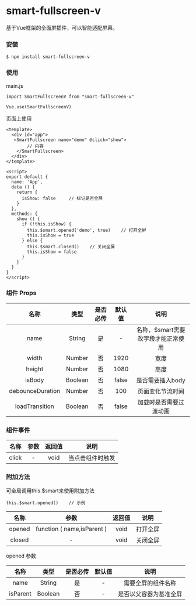 # smart-fullscreen-v

基于Vue框架的全面屏插件，可以智能适配屏幕。

### 安装

    $ npm install smart-fullscreen-v

### 使用

main.js

    import SmartFullscreenV from "smart-fullscreen-v"

    Vue.use(SmartFullscreenV)

页面上使用

    <template>
      <div id="app">
       <SmartFullscreen name="demo" @click="show">
            // 内容        
        </SmartFullscreen>
      </div>
    </template>
    
    <script>
    export default {
      name: 'App',
      data () {
        return {
          isShow: false     // 标记是否全屏
        }
      },
      methods: {
        show () {
          if (!this.isShow) {
            this.$smart.opened('demo', true)    // 打开全屏  
            this.isShow = true
          } else {
            this.$smart.closed()    // 关闭全屏
            this.isShow = false
          }
        }
      }
    }
    </script>

### 组件 Props

| **名称** | **类型** | **是否必传** | **默认值** | **说明** |
| :----: | :----: | :----: | :----:| :----: |
| name | String | 是 | - | 名称，$smart需要改字段才能正常使用 |
| width | Number | 否 | 1920 | 宽度 |
| height | Number | 否 | 1080 | 高度 |
| isBody | Boolean | 否 | false | 是否需要插入body |
| debounceDuration | Number | 否 | 100 | 页面变化节流时间 |
| loadTransition | Boolean | 否 | false | 加载时是否需要过渡动画 | 

### 组件事件

| **名称** | **参数** | **返回值** | **说明** |
| :----: | :----: | :----: | :----: |
| click | - | void | 当点击组件时触发 |

### 附加方法

可全局调用this.$smart来使用附加方法

    this.$smart.opened()    // 示例

| **名称** | **参数** | **返回值** | **说明** |
| :----: | :----: | :----: | :----: |
| opened | function ( name,isParent ) | void | 打开全屏 |
| closed | - | void | 关闭全屏 |

opened 参数

| **名称** | **类型** | **是否必传** | **默认值** | **说明** |
| :----: | :----: | :----: | :----:| :----: |
| name | String | 是 | - | 需要全屏的组件名称 |
| isParent | Boolean | 否 | - | 是否以父容器为基准全屏 |
